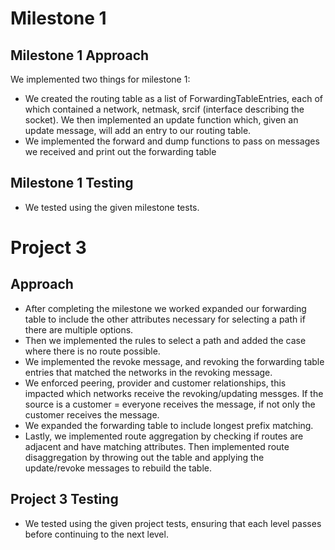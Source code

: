 # Milestone 1

## Milestone 1 Approach

We implemented two things for milestone 1:

- We created the routing table as a list of ForwardingTableEntries, each of which contained a network, netmask, srcif (interface describing the socket). We then implemented an update function which, given an update message, will add an entry to our routing table.
- We implemented the forward and dump functions to pass on messages we received and print out the forwarding table

## Milestone 1 Testing

- We tested using the given milestone tests.

# Project 3

## Approach

- After completing the milestone we worked expanded our forwarding table to include the other attributes necessary for selecting a path if there are multiple options.
- Then we implemented the rules to select a path and added the case where there is no route possible.
- We implemented the revoke message, and revoking the forwarding table entries that matched the networks in the revoking message.
- We enforced peering, provider and customer relationships, this impacted which networks receive the revoking/updating messges. If the source is a customer = everyone receives the message, if not only the customer receives the message.
- We expanded the forwarding table to include longest prefix matching.
- Lastly, we implemented route aggregation by checking if routes are adjacent and have matching attributes. Then implemented route disaggregation by throwing out the table and applying the update/revoke messages to rebuild the table.

## Project 3 Testing

- We tested using the given project tests, ensuring that each level passes before continuing to the next level.
